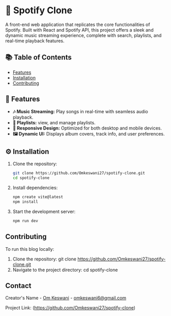 # 🎵 Spotify Clone  

A front-end web application that replicates the core functionalities of Spotify. Built with React and Spotify API, this project offers a sleek and dynamic music streaming experience, complete with search, playlists, and real-time playback features.  

## 📚 Table of Contents  

- [Features](#-features)  
- [Installation](#%EF%B8%8F-installation)     
- [Contributing](#contributing)  

## 🌟 Features  

- **🎶 Music Streaming:** Play songs in real-time with seamless audio playback.    
- **📂 Playlists:** view, and manage playlists.  
- **📱 Responsive Design:** Optimized for both desktop and mobile devices.  
- **🖼️ Dynamic UI:** Displays album covers, track info, and user preferences.  

## ⚙️ Installation  

1. Clone the repository:  

   ```bash  
   git clone https://github.com/Omkeswani27/spotify-clone.git  
   cd spotify-clone

2. Install dependencies:

   ```bash
   npm create vite@latest
   npm install
   
3. Start the development server:

   ```bash
   npm run dev

## Contributing

To run this blog locally:

1. Clone the repository:
   git clone https://github.com/Omkeswani27/spotify-clone.git
2. Navigate to the project directory:
   cd spotify-clone

## Contact

Creator's Name - [Om Keswani](https://www.linkedin.com/in/om-keswani-4995262a5/?originalSubdomain=in) - omkeswani6@gmail.com

Project Link: (https://github.com/Omkeswani27/spotify-clone)

